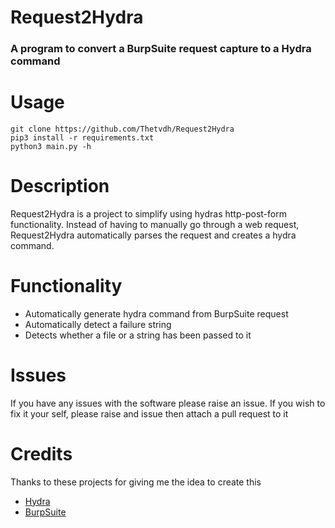 # Request2Hydra

### A program to convert a BurpSuite request capture to a Hydra command

# Usage

```shell
git clone https://github.com/Thetvdh/Request2Hydra
pip3 install -r requirements.txt
python3 main.py -h 
```

# Description
Request2Hydra is a project to simplify using hydras http-post-form functionality.
Instead of having to manually go through a web request, Request2Hydra automatically parses the request and creates a
hydra command.

# Functionality
- Automatically generate hydra command from BurpSuite request
- Automatically detect a failure string
- Detects whether a file or a string has been passed to it

# Issues

If you have any issues with the software please raise an issue.
If you wish to fix it your self, please raise and issue then attach a pull request to it


# Credits

Thanks to these projects for giving me the idea to create this
- [Hydra](https://github.com/vanhauser-thc/thc-hydra)
- [BurpSuite](https://portswigger.net/burp)
